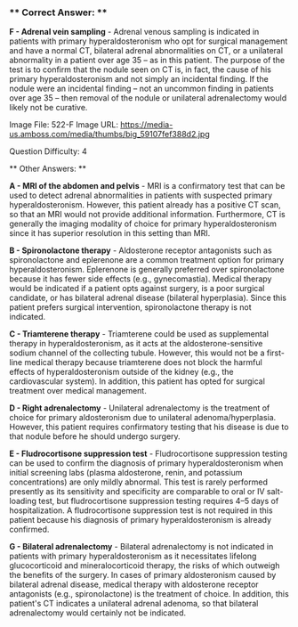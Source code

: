 ### ** Correct Answer: **

**F - Adrenal vein sampling** - Adrenal venous sampling is indicated in patients with primary hyperaldosteronism who opt for surgical management and have a normal CT, bilateral adrenal abnormalities on CT, or a unilateral abnormality in a patient over age 35 – as in this patient. The purpose of the test is to confirm that the nodule seen on CT is, in fact, the cause of his primary hyperaldosteronism and not simply an incidental finding. If the nodule were an incidental finding – not an uncommon finding in patients over age 35 – then removal of the nodule or unilateral adrenalectomy would likely not be curative.

Image File: 522-F
Image URL: https://media-us.amboss.com/media/thumbs/big_59107fef388d2.jpg

Question Difficulty: 4

** Other Answers: **

**A - MRI of the abdomen and pelvis** - MRI is a confirmatory test that can be used to detect adrenal abnormalities in patients with suspected primary hyperaldosteronism. However, this patient already has a positive CT scan, so that an MRI would not provide additional information. Furthermore, CT is generally the imaging modality of choice for primary hyperaldosteronism since it has superior resolution in this setting than MRI.

**B - Spironolactone therapy** - Aldosterone receptor antagonists such as spironolactone and eplerenone are a common treatment option for primary hyperaldosteronism. Eplerenone is generally preferred over spironolactone because it has fewer side effects (e.g., gynecomastia). Medical therapy would be indicated if a patient opts against surgery, is a poor surgical candidate, or has bilateral adrenal disease (bilateral hyperplasia). Since this patient prefers surgical intervention, spironolactone therapy is not indicated.

**C - Triamterene therapy** - Triamterene could be used as supplemental therapy in hyperaldosteronism, as it acts at the aldosterone-sensitive sodium channel of the collecting tubule. However, this would not be a first-line medical therapy because triamterene does not block the harmful effects of hyperaldosteronism outside of the kidney (e.g., the cardiovascular system). In addition, this patient has opted for surgical treatment over medical management.

**D - Right adrenalectomy** - Unilateral adrenalectomy is the treatment of choice for primary aldosteronism due to unilateral adenoma/hyperplasia. However, this patient requires confirmatory testing that his disease is due to that nodule before he should undergo surgery.

**E - Fludrocortisone suppression test** - Fludrocortisone suppression testing can be used to confirm the diagnosis of primary hyperaldosteronism when initial screening labs (plasma aldosterone, renin, and potassium concentrations) are only mildly abnormal. This test is rarely performed presently as its sensitivity and specificity are comparable to oral or IV salt-loading test, but fludrocortisone suppression testing requires 4–5 days of hospitalization. A fludrocortisone suppression test is not required in this patient because his diagnosis of primary hyperaldosteronism is already confirmed.

**G - Bilateral adrenalectomy** - Bilateral adrenalectomy is not indicated in patients with primary hyperaldosteronism as it necessitates lifelong glucocorticoid and mineralocorticoid therapy, the risks of which outweigh the benefits of the surgery. In cases of primary aldosteronism caused by bilateral adrenal disease, medical therapy with aldosterone receptor antagonists (e.g., spironolactone) is the treatment of choice. In addition, this patient's CT indicates a unilateral adrenal adenoma, so that bilateral adrenalectomy would certainly not be indicated.

